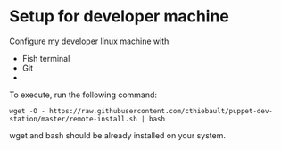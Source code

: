 # Setup for developer machine

Configure my developer linux machine with

* Fish terminal
* Git
*

To execute, run the following command:

    wget -O - https://raw.githubusercontent.com/cthiebault/puppet-dev-station/master/remote-install.sh | bash

wget and bash should be already installed on your system.       